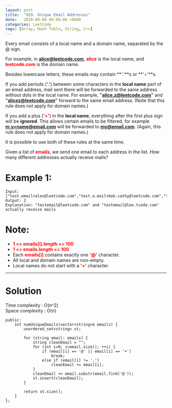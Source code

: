 ```yaml
---
layout: post
title:  "929. Unique Email Addresses"
date:   2020-09-08 00:00:00 +0800
categories: LeetCode
tags: [Array, Hash Table, String, C++]
---
```

Every email consists of a local name and a domain name, separated by the @ sign.  

For example, in **<font color="red">alice@leetcode.com</font>**, **<font color="red">alice</font>** is the local name, and **<font color="red">leetcode.com</font>** is the domain name.  

Besides lowercase letters, these emails may contain **<font color="red">'.'</font>**s or **<font color="red">'+'</font>**s.  

If you add periods (**<font color="red">'.'</font>**) between some characters in the **local name** part of an email address, mail sent there will be forwarded to the same address without dots in the local name.  For example, **<font color="red">"alice.z@leetcode.com"</font>** and **<font color="red">"alicez@leetcode.com"</font>** forward to the same email address.  (Note that this rule does not apply for domain names.)  

If you add a plus (**<font color="red">'+'</font>**) in the **local name**, everything after the first plus sign will be **ignored**. This allows certain emails to be filtered, for example **<font color="red">m.y+name@email.com</font>** will be forwarded to **<font color="red">my@email.com</font>**.  (Again, this rule does not apply for domain names.)  

It is possible to use both of these rules at the same time.  

Given a list of **<font color="red">emails</font>**, we send one email to each address in the list.  How many different addresses actually receive mails?  

# Example 1:  
	Input: ["test.email+alex@leetcode.com","test.e.mail+bob.cathy@leetcode.com","testemail+david@lee.tcode.com"]
	Output: 2
	Explanation: "testemail@leetcode.com" and "testemail@lee.tcode.com" actually receive mails

# Note:  
- **<font color="red">1 <= emails[i].length <= 100</font>**
- **<font color="red">1 <= emails.length <= 100</font>**
- Each **<font color="red">emails[i]</font>** contains exactly one **<font color="red">'@'</font>** character.
- All local and domain names are non-empty.
- Local names do not start with a **<font color="red">'+'</font>** character.

______________________  

# Solution

Time complexity : O(n^2)  
Space complexity : O(n)

	public:
	    int numUniqueEmails(vector<string>& emails) {
	        unordered_set<string> st;
	        
	        for (string email: emails) {
	            string cleanEmail = "";
	            for (int i=0; i<email.size(); ++i) {
	                if (email[i] == '@' || email[i] == '+')
	                    break;
	                else if (email[i] != '.')
	                    cleanEmail += email[i];
	            }
	            cleanEmail += email.substr(email.find('@'));
	            st.insert(cleanEmail);
	        }
	        
	        return st.size();
	    }
	};

